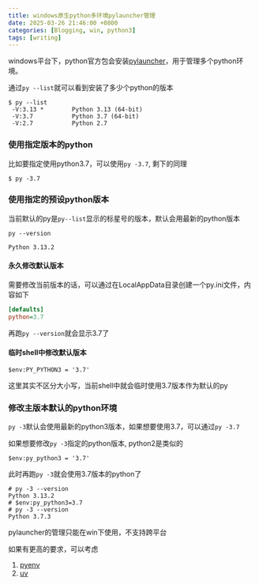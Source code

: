 ```yaml
---
title: windows原生python多环境pylauncher管理
date: 2025-03-26 21:46:00 +0800
categories: [Blogging, win, python3]
tags: [writing]
---
```


windows平台下，python官方包会安装[pylauncher](https://docs.python.org/3/using/windows.html#python-launcher-for-windows)，用于管理多个python环境。

通过`py --list`就可以看到安装了多少个python的版本

```shell
$ py --list
 -V:3.13 *        Python 3.13 (64-bit)
 -V:3.7           Python 3.7 (64-bit)
 -V:2.7           Python 2.7
```

### 使用指定版本的python

比如要指定使用python3.7，可以使用`py -3.7`, 剩下的同理

```shell
$ py -3.7
```

### 使用指定的预设python版本

当前默认的py是`py--list`显示的标星号的版本，默认会用最新的python版本

```shell
py --version

Python 3.13.2
```

#### 永久修改默认版本

需要修改当前版本的话，可以通过在LocalAppData目录创建一个py.ini文件，内容如下

```ini
[defaults]
python=3.7
```

再跑`py --version`就会显示3.7了


#### 临时shell中修改默认版本

```shell
$env:PY_PYTHON3 = '3.7'
```

这里其实不区分大小写，当前shell中就会临时使用3.7版本作为默认的py

### 修改主版本默认的python环境

`py -3`默认会使用最新的python3版本，如果想要使用3.7，可以通过`py -3.7`

如果想要修改`py -3`指定的python版本, python2是类似的

```shell
$env:py_python3 = '3.7'
```

此时再跑`py -3`就会使用3.7版本的python了

```
# py -3 --version
Python 3.13.2
# $env:py_python3=3.7
# py -3 --version
Python 3.7.3
```

pylauncher的管理只能在win下使用，不支持跨平台

如果有更高的要求，可以考虑

1. [pyenv](https://github.com/pyenv/pyenv/)
2. [uv](https://github.com/astral-sh/uv)
